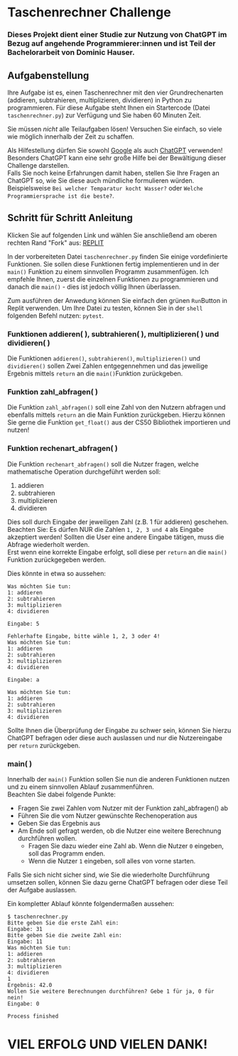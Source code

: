 # Taschenrechner Challenge
### Dieses Projekt dient einer Studie zur Nutzung von ChatGPT im Bezug auf angehende Programmierer:innen und ist Teil der Bachelorarbeit von Dominic Hauser.

## Aufgabenstellung
Ihre Aufgabe ist es, einen Taschenrechner mit den vier Grundrechenarten (addieren, subtrahieren, multiplizieren, dividieren) in Python zu programmieren.
Für diese Aufgabe steht Ihnen ein Startercode (Datei `taschenrechner.py`) zur Verfügung und Sie haben 60 Minuten Zeit. 

Sie müssen _nicht_ alle Teilaufgaben lösen! Versuchen Sie einfach, so viele wie möglich innerhalb der Zeit zu schaffen.

Als Hilfestellung dürfen Sie sowohl [Google](https://google.de) als auch [ChatGPT](http://chat.openai.com) verwenden!
Besonders ChatGPT kann eine sehr große Hilfe bei der Bewältigung dieser Challenge darstellen. <br>
Falls Sie noch keine Erfahrungen damit haben, stellen Sie Ihre Fragen an ChatGPT so, wie Sie diese auch mündliche formulieren würden.
Beispielsweise `Bei welcher Temparatur kocht Wasser?` oder `Welche Programmiersprache ist die beste?`.

## Schritt für Schritt Anleitung
Klicken Sie auf folgenden Link und wählen Sie anschließend am oberen rechten Rand "Fork" aus: [REPLIT](https://replit.com/@Domsaurus/Taschenrechner-Challenge)

In der vorbereiteten Datei `taschenrechner.py` finden Sie einige vordefinierte Funktionen. Sie sollen diese Funktionen fertig implementieren 
und in der `main()` Funktion zu einem sinnvollen Programm zusammenfügen. Ich empfehle Ihnen, zuerst die einzelnen Funktionen zu programmieren 
und danach die `main()` - dies ist jedoch völlig Ihnen überlassen. 

Zum ausführen der Anwedung können Sie einfach den grünen `Run`Button in Replit verwenden.
Um Ihre Datei zu testen, können Sie in der `shell` folgenden Befehl nutzen: `pytest`.

### Funktionen addieren( ), subtrahieren( ), multiplizieren( ) und dividieren( )
Die Funktionen `addieren()`, `subtrahieren()`, `multiplizieren()` und `dividieren()` sollen Zwei Zahlen entgegennehmen und das
jeweilige Ergebnis mittels `return` an die `main()`Funktion zurückgeben.

### Funktion zahl_abfragen( )
Die Funktion `zahl_abfragen()` soll eine Zahl von den Nutzern abfragen und ebenfalls mittels `return` an die Main Funktion zurückgeben.
Hierzu können Sie gerne die Funktion `get_float()` aus der CS50 Bibliothek importieren und nutzen! 

### Funktion rechenart_abfragen( )
Die Funktion `rechenart_abfragen()` soll die Nutzer fragen, welche mathematische Operation durchgeführt werden soll:
1. addieren
2. subtrahieren
3. multiplizieren
4. dividieren

Dies soll durch Eingabe der jeweiligen Zahl (z.B. 1 für addieren) geschehen.
Beachten Sie: Es dürfen NUR die Zahlen `1, 2, 3 und 4` als Eingabe akzeptiert werden!
Sollten die User eine andere Eingabe tätigen, muss die Abfrage wiederholt werden. <br>
Erst wenn eine korrekte Eingabe erfolgt, soll diese per `return` an die `main()` Funktion zurückgegeben werden.

Dies könnte in etwa so aussehen:
~~~shell
Was möchten Sie tun:
1: addieren
2: subtrahieren
3: multiplizieren
4: dividieren

Eingabe: 5

Fehlerhafte Eingabe, bitte wähle 1, 2, 3 oder 4!
Was möchten Sie tun:
1: addieren
2: subtrahieren
3: multiplizieren
4: dividieren

Eingabe: a

Was möchten Sie tun:
1: addieren
2: subtrahieren
3: multiplizieren
4: dividieren
~~~
Sollte Ihnen die Überprüfung der Eingabe zu schwer sein, können Sie hierzu ChatGPT befragen oder diese auch auslassen und nur die Nutzereingabe per `return` zurückgeben.

### main( ) 
Innerhalb der `main()` Funktion sollen Sie nun die anderen Funktionen nutzen und zu einem sinnvollen Ablauf zusammenführen. <br>
Beachten Sie dabei folgende Punkte:
- Fragen Sie zwei Zahlen vom Nutzer mit der Funktion zahl_abfragen() ab
- Führen Sie die vom Nutzer gewünschte Rechenoperation aus
- Geben Sie das Ergebnis aus
- Am Ende soll gefragt werden, ob die Nutzer eine weitere Berechnung durchführen wollen.
  - Fragen Sie dazu wieder eine Zahl ab. Wenn die Nutzer `0` eingeben, soll das Programm enden. 
  - Wenn die Nutzer `1` eingeben, soll alles von vorne starten. 

Falls Sie sich nicht sicher sind, wie Sie die wiederholte Durchführung umsetzen sollen, können Sie dazu gerne ChatGPT befragen oder diese Teil der Aufgabe auslassen.

Ein kompletter Ablauf könnte folgendermaßen aussehen:
~~~shell
$ taschenrechner.py
Bitte geben Sie die erste Zahl ein:
Eingabe: 31
Bitte geben Sie die zweite Zahl ein:
Eingabe: 11
Was möchten Sie tun:
1: addieren
2: subtrahieren
3: multiplizieren
4: dividieren
1
Ergebnis: 42.0
Wollen Sie weitere Berechnungen durchführen? Gebe 1 für ja, 0 für nein! 
Eingabe: 0

Process finished 
~~~

# VIEL ERFOLG UND VIELEN DANK!
